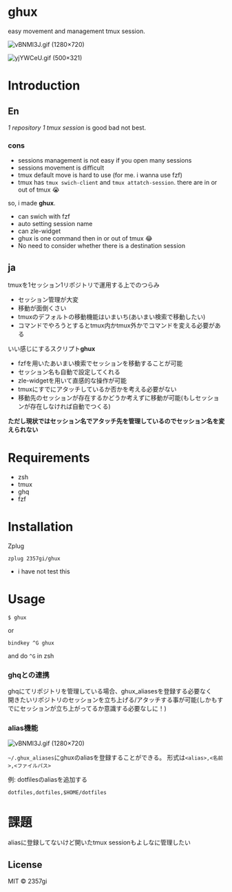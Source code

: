 # ghux
easy movement and management tmux session.


![vBNMI3J.gif (1280×720)](https://i.imgur.com/vBNMI3J.gif)

![yjYWCeU.gif (500×321)](https://i.imgur.com/yjYWCeU.gif)

# Introduction
## En
*1 repository 1 tmux session* is good bad not best.
### cons
- sessions management is not easy if you open many sessions
- sessions movement is difficult
- tmux default move is hard to use (for me. i wanna use fzf)
- tmux has `tmux swich-client` and `tmux attatch-session`. there are in or out of tmux :sob:

so, i made **ghux**.
- can swich with fzf
- auto setting session name
- can zle-widget
- ghux is one command then in or out of tmux :joy:
- No need to consider whether there is a destination session

## ja
tmuxを1セッション1リポジトリで運用する上でのつらみ  
- セッション管理が大変
- 移動が面倒くさい
- tmuxのデフォルトの移動機能はいまいち(あいまい検索で移動したい)
- コマンドでやろうとするとtmux内かtmux外かでコマンドを変える必要がある

いい感じにするスクリプト**ghux**

- fzfを用いたあいまい検索でセッションを移動することが可能
- セッション名も自動で設定してくれる
- zle-widgetを用いて直感的な操作が可能
- tmuxにすでにアタッチしているか否かを考える必要がない
- 移動先のセッションが存在するかどうか考えずに移動が可能(もしセッションが存在しなければ自動でつくる)

**ただし現状ではセッション名でアタッチ先を管理しているのでセッション名を変えられない**  



# Requirements
- zsh
- tmux
- ghq
- fzf

# Installation
Zplug

```zsh:.zshrc
zplug 2357gi/ghux
```
* i have not test this

# Usage
```
$ ghux
```

or

```zsh:.zshrc
bindkey ^G ghux
```
and do `^G` in zsh


### ghqとの連携
ghqにてリポジトリを管理している場合、ghux_aliasesを登録する必要なく  
開きたいリポジトリのセッションを立ち上げる/アタッチする事が可能(しかもすでにセッションが立ち上がってるか意識する必要なしに！)  

### alias機能

![vBNMI3J.gif (1280×720)](https://i.imgur.com/vBNMI3J.gif)

`~/.ghux_aliases`にghuxのaliasを登録することができる。
形式は`<alias>,<名前>,<ファイルパス>`

例: dotfilesのaliasを追加する

```
dotfiles,dotfiles,$HOME/dotfiles
```

# 課題
aliasに登録してないけど開いたtmux sessionもよしなに管理したい  

## License
MIT :copyright: 2357gi
